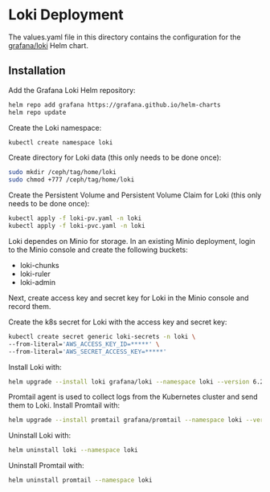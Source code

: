 # Loki Deployment

The values.yaml file in this directory contains the configuration for the [grafana/loki](https://github.com/grafana/loki/tree/main/production/helm/loki) Helm chart.

## Installation

Add the Grafana Loki Helm repository:

```bash
helm repo add grafana https://grafana.github.io/helm-charts
helm repo update
```

Create the Loki namespace:

```bash
kubectl create namespace loki
```

Create directory for Loki data (this only needs to be done once):

```bash
sudo mkdir /ceph/tag/home/loki
sudo chmod +777 /ceph/tag/home/loki
```

Create the Persistent Volume and Persistent Volume Claim for Loki (this only needs to be done once):

```bash
kubectl apply -f loki-pv.yaml -n loki
kubectl apply -f loki-pvc.yaml -n loki
```

Loki dependes on Minio for storage. In an existing Minio deployment, login to the Minio console and create the following buckets:

- loki-chunks
- loki-ruler
- loki-admin

Next, create access key and secret key for Loki in the Minio console and record them.

Create the k8s secret for Loki with the access key and secret key:

```bash
kubectl create secret generic loki-secrets -n loki \
--from-literal='AWS_ACCESS_KEY_ID=*****' \
--from-literal='AWS_SECRET_ACCESS_KEY=*****'
```

Install Loki with:

```bash
helm upgrade --install loki grafana/loki --namespace loki --version 6.24.0 --values loki-values.yaml
```

Promtail agent is used to collect logs from the Kubernetes cluster and send them to Loki. Install Promtail with:

```bash
helm upgrade --install promtail grafana/promtail --namespace loki --version 6.16.6 --values promtail-values.yaml
```

Uninstall Loki with:

```bash
helm uninstall loki --namespace loki
```

Uninstall Promtail with:

```bash
helm uninstall promtail --namespace loki
```


